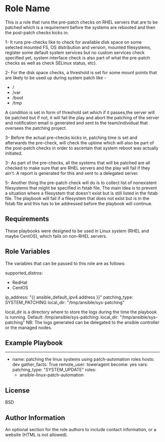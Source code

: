 Role Name
===========
This is a role that runs the pre-patch checks on RHEL servers that are to be patched which is a requirement before the systems are rebooted and then the post-patch checks kicks in:

1- It runs pre-checks like to check for available disk space on some selected mounted FS, OS distribution and version, mounted filesystems, register some default system services but no custom services check specified yet, system interface check is also part of what the pre-patch checks as well as check SELinux status, etc).

2- For the disk space checks, a threshold is set for some mount points that are likely to be used up during system patch like -

- /
- /var
- /boot 
- /tmp

A condition is set in form of threshold set which if it passes,the server will be patched but if not, it will fail the play and abort the patching of the server and notification email is generated and sent to the team/individual that oversees the patching project.

3- Before the actual pre-checks kicks in, patching time is set and afterwards the pre-check, will check the uptime which will also be part of the post-patch checks in order to ascertain that system reboot was actually initiated.

3- As part of the pre-checks, all the systems that will be patched are all checked to make sure that are RHEL servers and the play will fail if they ain't. A report is generated for this and sent to a delegated server.

5- Another thing the pre-patch check will do is to collect list of nonexistent filesystems that might be specified in fstab file. The main idea is to prevent a situation where a filesystem that doesn't exist but is still listed in the fstab file. The playbook will fail if a filesystem that does not exist but is in the fstab file and this has to be addressed before the playbook will continue.

Requirements
------------
These playbooks were designed to be used in Linux system (RHEL and maybe CentOS), which fails on non-RHEL servers. 

Role Variables
--------------
The variables that can be passed to this role are as follows:

supported_distros:
  - RedHat
  - CentOS

ip_address: "{{ ansible_default_ipv4.address }}"
patching_type: SYSTEM_PATCHING
local_dir: "/tmp/ansible/sys-patching"

local_dir is a directory where to store the logs during the time the playbook is running. Default: /tmp/ansible/sys-patching:
local_dir: "/tmp/ansible/sys-patching"
NB: The logs generated can be delegated to the ansible controller or the managed nodes.

Example Playbook
----------------
---
- name: patching the linux systems using patch-automation roles
  hosts: dev
  gather_facts: True
  remote_user: toweragent
  become: yes
  vars:
    patching_type: "SYSTEM_UPDATE"
  roles:
    - ansible-linux-patch-automation

License
-------

BSD

Author Information
------------------

An optional section for the role authors to include contact information, or a website (HTML is not allowed).
